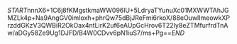 $START$nnnX6+1C6j8fKMgstkmaWW096lU+5LdryaTYunuXc01MXWWTAhJGMZLk4p+Na9AngGV0imIoxh+phrQw75dBjJReFmi6rkoX/88eOuwlImeowkXPrzddGKzV3QWBiR2OkOax4ntLirK2uf6eAUpGcHrov6T22Iy8eZTMfurfrdTnAw/aDGy58Ze9Ug1DJFD/B4W0CDvv6pN1iuS7/ms+Pg==$END$